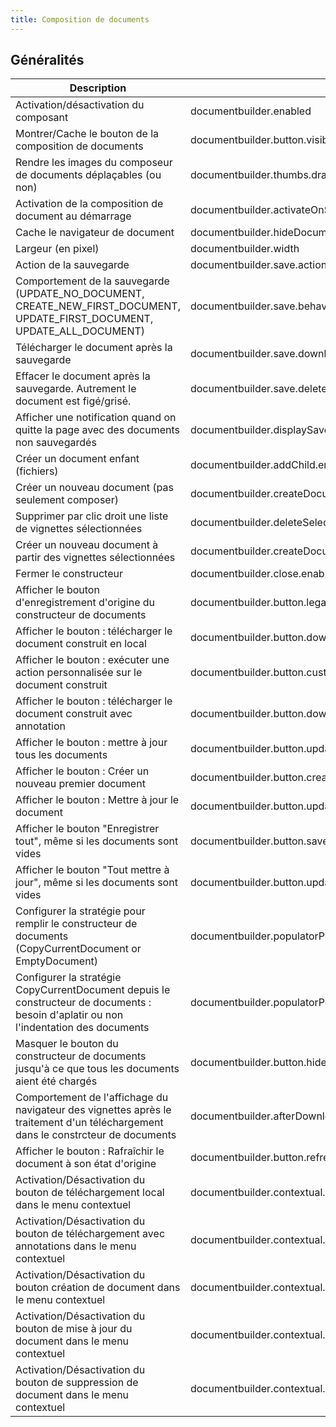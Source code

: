 ```yaml
---
title: Composition de documents
---
```


## Généralités


| Description                                                                                                                           | Clé du paramètre                                                         | Valeur par défaut   | Type    |
| ------------------------------------------------------------------------------------------------------------------------------------- | ------------------------------------------------------------------------ | ------------------- | ------- |
| Activation/désactivation du composant                                                                                                 | documentbuilder.enabled                                                  | false               | Booléen |
| Montrer/Cache le bouton de la composition de documents                                                                                | documentbuilder.button.visible                                           | true                | Booléen |
| Rendre les images du composeur de documents déplaçables (ou non)                                                                      | documentbuilder.thumbs.draggable                                         | true                | Booléen |
| Activation de la composition de document au démarrage                                                                                 | documentbuilder.activateOnStartup                                        | false               | Booléen |
| Cache le navigateur de document                                                                                                       | documentbuilder.hideDocumentNavigator                                    | false               | Booléen |
| Largeur (en pixel)                                                                                                                    | documentbuilder.width                                                    | 280                 | Entier  |
| Action de la sauvegarde                                                                                                               | documentbuilder.save.action                                              | save                | Texte   |
| Comportement de la sauvegarde (UPDATE_NO_DOCUMENT, CREATE_NEW_FIRST_DOCUMENT, UPDATE_FIRST_DOCUMENT, UPDATE_ALL_DOCUMENT)             | documentbuilder.save.behavior                                            | UPDATE_NO_DOCUMENT  | Texte   |
| Télécharger le document après la sauvegarde                                                                                           | documentbuilder.save.download                                            | true                | Booléen |
| Effacer le document après la sauvegarde. Autrement le document est figé/grisé.                                                        | documentbuilder.save.delete                                              | false               | Booléen |
| Afficher une notification quand on quitte la page avec des documents non sauvegardés                                                  | documentbuilder.displaySaveWarning                                       | true                | Booléen |
| Créer un document enfant (fichiers)                                                                                                   | documentbuilder.addChild.enabled                                         | false               | Booléen |
| Créer un nouveau document (pas seulement composer)                                                                                    | documentbuilder.createDocument.enabled                                   | true                | Booléen |
| Supprimer par clic droit une liste de vignettes sélectionnées                                                                         | documentbuilder.deleteSelectedThumbs.enabled                             | true                | Booléen |
| Créer un nouveau document à partir des vignettes sélectionnées                                                                        | documentbuilder.createDocumentFromSelectedThumbs.enabled                 | true                | Booléen |
| Fermer le constructeur                                                                                                                | documentbuilder.close.enabled                                            | true                | Booléen |
| Afficher le bouton d'enregistrement d'origine du constructeur de documents                                                            | documentbuilder.button.legacySave.enabled                                | false               | Booléen |
| Afficher le bouton : télécharger le document construit en local                                                                       | documentbuilder.button.download.enabled                                  | true                | Booléen |
| Afficher le bouton : exécuter une action personnalisée sur le document construit                                                      | documentbuilder.button.custom.enabled                                    | false               | Booléen |
| Afficher le bouton : télécharger le document construit avec annotation                                                                | documentbuilder.button.download.annotations.enabled                      | false               | Booléen |
| Afficher le bouton : mettre à jour tous les documents                                                                                 | documentbuilder.button.updateAll.enabled                                 | false               | Booléen |
| Afficher le bouton : Créer un nouveau premier document                                                                                | documentbuilder.button.createFirst.enabled                               | false               | Booléen |
| Afficher le bouton : Mettre à jour le document                                                                                        | documentbuilder.button.updateFirst.enabled                               | false               | Booléen |
| Afficher le bouton "Enregistrer tout", même si les documents sont vides                                                               | documentbuilder.button.saveAll.active.when.empty                         | false               | Booléen |
| Afficher le bouton "Tout mettre à jour", même si les documents sont vides                                                             | documentbuilder.button.updateAll.active.when.empty                       | false               | Booléen |
| Configurer la stratégie pour remplir le constructeur de documents (CopyCurrentDocument or EmptyDocument)                              | documentbuilder.populatorPolicy                                          | CopyCurrentDocument | Texte   |
| Configurer la stratégie CopyCurrentDocument depuis le constructeur de documents : besoin d'aplatir ou non l'indentation des documents | documentbuilder.populatorPolicy.CopyCurrentDocument.flattenNodeHierarchy | true                | Booléen |
| Masquer le bouton du constructeur de documents jusqu'à ce que tous les documents aient été chargés                                    | documentbuilder.button.hideUntilLoaded                                   | true                | Booléen |
| Comportement de l'affichage du navigateur des vignettes après le traitement d'un téléchargement dans le constrcteur de documents      | documentbuilder.afterDownload                                            | hide                | Texte   |
| Afficher le bouton : Rafraîchir le document à son état d'origine                                                                      | documentbuilder.button.refresh.enabled                                   | true                | Booléen |
| Activation/Désactivation du bouton de téléchargement local dans le menu contextuel                                                    | documentbuilder.contextual.menu.download.enabled                         | false               | Booléen |
| Activation/Désactivation du bouton de téléchargement avec annotations dans le menu contextuel                                         | documentbuilder.contextual.menu.download.annotations.enabled             | false               | Booléen |
| Activation/Désactivation du bouton création de document dans le menu contextuel                                                       | documentbuilder.contextual.menu.createFirst.enabled                      | false               | Booléen |
| Activation/Désactivation du bouton de mise à jour du document dans le menu contextuel                                                 | documentbuilder.contextual.menu.updateFirst.enabled                      | false               | Booléen |
| Activation/Désactivation du bouton de suppression de document dans le menu contextuel                                                 | documentbuilder.contextual.menu.delete.enabled                           | false               | Booléen |


